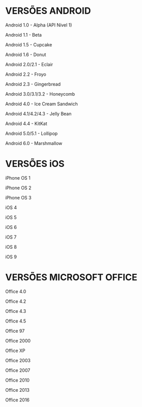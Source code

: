 # VERSÕES ANDROID

Android 1.0 - Alpha (API Nível 1)

Android 1.1 - Beta

Android 1.5 - Cupcake

Android 1.6 - Donut

Android 2.0/2.1 - Eclair

Android 2.2 - Froyo

Android 2.3 - Gingerbread

Android 3.0/3.1/3.2 - Honeycomb

Android 4.0 - Ice Cream Sandwich

Android 4.1/4.2/4.3 - Jelly Bean

Android 4.4 - KitKat

Android 5.0/5.1 - Lollipop

Android 6.0 - Marshmallow


# VERSÕES iOS

iPhone OS 1

iPhone OS 2

iPhone OS 3

iOS 4

iOS 5

iOS 6

iOS 7

iOS 8

iOS 9


# VERSÕES MICROSOFT OFFICE

Office 4.0

Office 4.2

Office 4.3

Office 4.5

Office 97

Office 2000

Office XP

Office 2003

Office 2007

Office 2010

Office 2013

Office 2016

